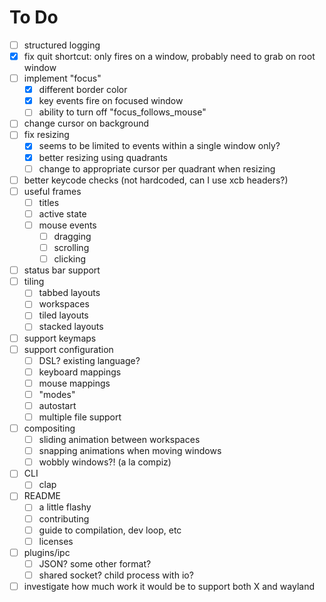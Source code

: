 # To Do

- [ ] structured logging
- [x] fix quit shortcut: only fires on a window, probably need to grab on root window
- [ ] implement "focus"
  - [x] different border color
  - [x] key events fire on focused window
  - [ ] ability to turn off "focus_follows_mouse"
- [ ] change cursor on background
- [ ] fix resizing
  - [x] seems to be limited to events within a single window only?
  - [x] better resizing using quadrants
  - [ ] change to appropriate cursor per quadrant when resizing
- [ ] better keycode checks (not hardcoded, can I use xcb headers?)
- [ ] useful frames
  - [ ] titles
  - [ ] active state
  - [ ] mouse events
    - [ ] dragging
    - [ ] scrolling
    - [ ] clicking
- [ ] status bar support
- [ ] tiling
  - [ ] tabbed layouts
  - [ ] workspaces
  - [ ] tiled layouts
  - [ ] stacked layouts
- [ ] support keymaps
- [ ] support configuration
  - [ ] DSL? existing language?
  - [ ] keyboard mappings
  - [ ] mouse mappings
  - [ ] "modes"
  - [ ] autostart
  - [ ] multiple file support
- [ ] compositing
  - [ ] sliding animation between workspaces
  - [ ] snapping animations when moving windows
  - [ ] wobbly windows?! (a la compiz)
- [ ] CLI
  - [ ] clap
- [ ] README
  - [ ] a little flashy
  - [ ] contributing
  - [ ] guide to compilation, dev loop, etc
  - [ ] licenses
- [ ] plugins/ipc
  - [ ] JSON? some other format?
  - [ ] shared socket? child process with io?
- [ ] investigate how much work it would be to support both X and wayland
